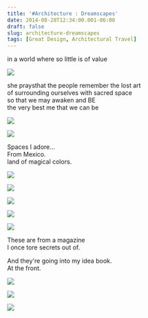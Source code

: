 ```yaml
---
title: '#Architecture : Dreamscapes'
date: 2014-08-28T12:34:00.001-06:00
draft: false
slug: architecture-dreamscapes
tags: [Great Design, Architectural Travel]
---
```


in a world where so little is of value  
  

![](/images/blog/legacy/1541_2_campeche_fsa-g.jpg)

she praysthat the people remember the lost art  
of surrounding ourselves with sacred space  
so that we may awaken and BE  
the very best me that we can be  
  

![](/images/blog/legacy/Between%2BSpace.jpg)

  

![](/images/blog/legacy/Dining%2BSpace.jpg)

  
Spaces I adore...  
From Mexico.  
land of magical colors.  
  

![](/images/blog/legacy/Gathering%2BSpace.jpg)

  

![](/images/blog/legacy/Living%2BSpace.JPG)

  

![](/images/blog/legacy/Outdoor%2BSpace.jpg)

  

![](/images/blog/legacy/Relax%2BSpace.jpg)

  

![](/images/blog/legacy/Rest%2BSpace.jpg)

  
These are from a magazine  
I once tore secrets out of.  
  
And they're going into my idea book.  
At the front.   
  

![](/images/blog/legacy/The%2BGrotto.jpg)

  

![](/images/blog/legacy/Wash%2BSpace.jpg)

  

![](/images/blog/legacy/Water%2BSpace.jpg)